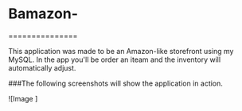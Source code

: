 # Bamazon-
===============

 This application was made to be an Amazon-like storefront using my MySQL. In the app you'll be order an iteam and the inventory will automatically adjust.

 ###The following screenshots will show the application in action. 

 ![Image ]

